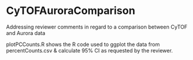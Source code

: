 # CyTOFAuroraComparison
Addressing reviewer comments in regard to a comparison between CyTOF and Aurora data

plotPCCounts.R shows the R code used to ggplot the data from percentCounts.csv & calculate 95% CI as requested by the reviewer.

